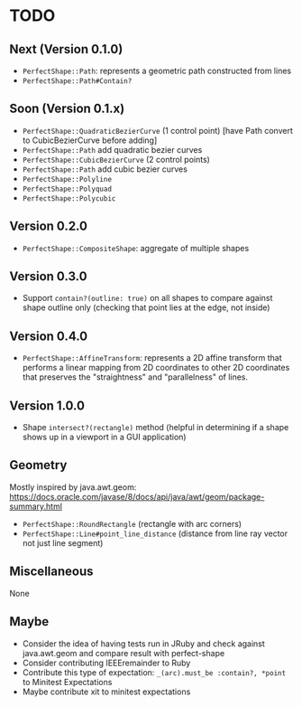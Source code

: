 # TODO

## Next (Version 0.1.0)

- `PerfectShape::Path`: represents a geometric path constructed from lines
- `PerfectShape::Path#Contain?`

## Soon (Version 0.1.x)

- `PerfectShape::QuadraticBezierCurve` (1 control point) [have Path convert to CubicBezierCurve before adding]
- `PerfectShape::Path` add quadratic bezier curves
- `PerfectShape::CubicBezierCurve` (2 control points)
- `PerfectShape::Path` add cubic bezier curves
- `PerfectShape::Polyline`
- `PerfectShape::Polyquad`
- `PerfectShape::Polycubic`

## Version 0.2.0

- `PerfectShape::CompositeShape`: aggregate of multiple shapes

## Version 0.3.0

- Support `contain?(outline: true)` on all shapes to compare against shape outline only (checking that point lies at the edge, not inside)

## Version 0.4.0

- `PerfectShape::AffineTransform`: represents a 2D affine transform that performs a linear mapping from 2D coordinates to other 2D coordinates that preserves the "straightness" and "parallelness" of lines.

## Version 1.0.0

- Shape `intersect?(rectangle)` method (helpful in determining if a shape shows up in a viewport in a GUI application)

## Geometry

Mostly inspired by java.awt.geom: https://docs.oracle.com/javase/8/docs/api/java/awt/geom/package-summary.html

- `PerfectShape::RoundRectangle` (rectangle with arc corners)
- `PerfectShape::Line#point_line_distance` (distance from line ray vector not just line segment)

## Miscellaneous

None

## Maybe

- Consider the idea of having tests run in JRuby and check against java.awt.geom and compare result with perfect-shape
- Consider contributing IEEEremainder to Ruby
- Contribute this type of expectation: `_(arc).must_be :contain?, *point` to Minitest Expectations
- Maybe contribute xit to minitest expectations
